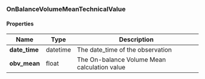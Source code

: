 

[//]: # (CLASS:OnBalanceVolumeMeanTechnicalValue)

[//]: # (KIND:object)

### OnBalanceVolumeMeanTechnicalValue

#### Properties

[//]: # (START_DEFINITION)

Name | Type | Description
------------ | ------------- | -------------
**date_time** | datetime | The date_time of the observation &nbsp;
**obv_mean** | float | The On-balance Volume Mean calculation value &nbsp;

[//]: # (END_DEFINITION)



